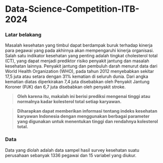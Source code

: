 # Data-Science-Competition-ITB-2024

### Latar belakang


Masalah kesehatan yang timbul dapat berdampak buruk terhadap kinerja para pegawai 
yang pada akhirnya akan mempengaruhi kinerja organisasi. 
Salah satu indikator kesehatan yang penting adalah tingkat cholesterol total (CT), yang dapat menjadi prediktor risiko penyakit jantung dan masalah kesehatan lainnya. 
Penyakit jantung dan pembuluh darah menurut data dari World Health Organization (WHO), pada tahun 2012 menyebabkan sekitar 17,5 juta atau setara dengan 31% kematian di seluruh dunia. 
Dari angka kematian diatas diperkirakan 7,4 juta disebabkan oleh Penyakit Jantung Koroner (PJK) dan 6,7 juta disebabkan oleh penyakit stroke.

> **Oleh karena itu, makalah ini berisi prediksi mengenai tinggi atau normalnya kadar kolesterol total setiap karyawan.** 

> **Diharapkan dapat memberikan informasi tentang indeks kesehatan karyawan Indonesia dengan menggunakan berbagai parameter yang digunakan untuk menentukan tinggi dan rendahnya 
kolesterol total.**



### Data 


Data yang diolah adalah data sampel hasil survey kesehatan suatu perusahaan sebanyak 1336 pegawai dan 15 variabel yang diukur. 


